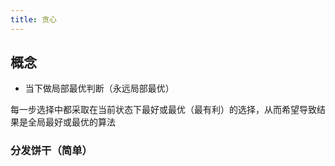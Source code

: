 ```yaml
---
title: 贪心
---
```


## 概念

- 当下做局部最优判断（永远局部最优）

每一步选择中都采取在当前状态下最好或最优（最有利）的选择，从而希望导致结果是全局最好或最优的算法

### 分发饼干（简单）



